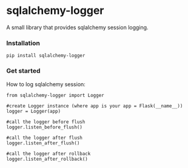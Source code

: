 # sqlalchemy-logger

A small library that provides sqlalchemy session logging.

### Installation 

`pip install sqlalchemy-logger`

### Get started

How to log sqlalchemy session:

```
from sqlalchemy-logger import Logger

#create Logger instance (where app is your app = Flask(__name__))
logger = Logger(app)

#call the logger before flush
logger.listen_before_flush()

#call the logger after flush
logger.listen_after_flush()

#call the logger after rollback
logger.listen_after_rollback()
```
